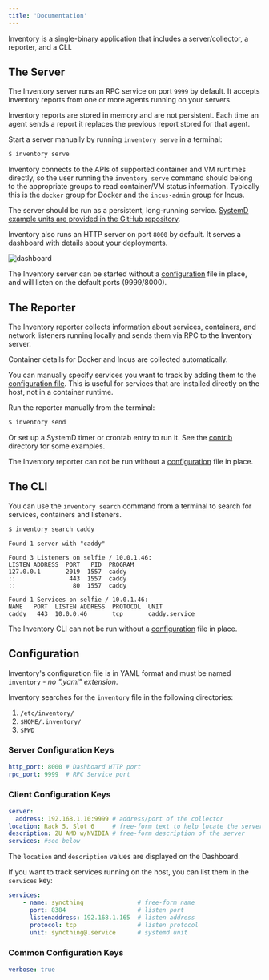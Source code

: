 ```yaml
---
title: 'Documentation'
---
```


Inventory is a single-binary application that includes a server/collector, a reporter, and a CLI. 



## The Server
The Inventory server runs an RPC service on port `9999` by default. It accepts inventory reports from one or more agents running on your servers.

Inventory reports are stored in memory and are not persistent. Each time an agent sends a report it replaces the previous report stored for that agent.

Start a server manually by running `inventory serve` in a terminal:

```bash
$ inventory serve
```

Inventory connects to the APIs of supported container and VM runtimes directly, so the user running the `inventory serve` command should belong
to the appropriate groups to read container/VM status information.  Typically this is the `docker` group for Docker and the `incus-admin` group for Incus.

The server should be run as a persistent, long-running service. [SystemD example units are provided in the GitHub repository](https://github.com/bketelsen/inventory/blob/main/contrib/inventory-server.service).

Inventory also runs an HTTP server on port `8000` by default. It serves a dashboard with details about your deployments.

![dashboard](/images/dashboard.png "Inventory Dashboard")

The Inventory server can be started without a [configuration](#configuration) file in place, and will listen on the default ports (9999/8000).

## The Reporter
The Inventory reporter collects information about services, containers, and network listeners running locally and sends them via RPC to the Inventory server.

Container details for Docker and Incus are collected automatically.

You can manually specify services you want to track by adding them to the [configuration file](#configuration). This is useful for services that are installed directly on the host, not in a container runtime. 

Run the reporter manually from the terminal:

```bash
$ inventory send
```

Or set up a SystemD timer or crontab entry to run it. See the [contrib](https://github.com/bketelsen/inventory/tree/main/contrib) directory for some examples.

The Inventory reporter can not be run without a [configuration](#configuration) file in place.

## The CLI
You can use the `inventory search` command from a terminal to search for services, containers and listeners.

```bash
$ inventory search caddy
```

```
Found 1 server with "caddy"

Found 3 Listeners on selfie / 10.0.1.46:
LISTEN ADDRESS  PORT   PID  PROGRAM  
127.0.0.1       2019  1557  caddy    
::               443  1557  caddy    
::                80  1557  caddy    

Found 1 Services on selfie / 10.0.1.46:
NAME   PORT  LISTEN ADDRESS  PROTOCOL  UNIT           
caddy   443  10.0.0.46       tcp       caddy.service  
```

The Inventory CLI can not be run without a [configuration](#configuration) file in place.

## Configuration
Inventory's configuration file is in YAML format and must be named `inventory` - *no ".yaml" extension*.

Inventory searches for the `inventory` file in the following directories:

1. `/etc/inventory/`
2. `$HOME/.inventory/`
3. `$PWD`               

### Server Configuration Keys
```yaml
http_port: 8000 # Dashboard HTTP port
rpc_port: 9999  # RPC Service port
```

### Client Configuration Keys
```yaml
server:
  address: 192.168.1.10:9999 # address/port of the collector
location: Rack 5, Slot 6     # free-form text to help locate the server
description: 2U AMD w/NVIDIA # free-form description of the server
services: #see below

```

The `location` and `description` values are displayed on the Dashboard.

If you want to track services running on the host, you can list them in the `services` key:

```yaml
services:
    - name: syncthing               # free-form name
      port: 8384                    # listen port
      listenaddress: 192.168.1.165  # listen address
      protocol: tcp                 # listen protocol
      unit: syncthing@.service      # systemd unit
```


### Common Configuration Keys

```yaml
verbose: true
```